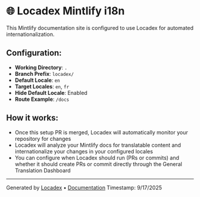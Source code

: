 # 🌐 Locadex Mintlify i18n

This Mintlify documentation site is configured to use Locadex for automated internationalization.

## Configuration:

- **Working Directory**: `.`
- **Branch Prefix**: `locadex/`
- **Default Locale**: `en`
- **Target Locales**: `en`, `fr`
- **Hide Default Locale**: Enabled
- **Route Example**: `/docs`

## How it works:

- Once this setup PR is merged, Locadex will automatically monitor your repository for changes
- Locadex will analyze your Mintlify docs for translatable content and internationalize your changes in your configured locales
- You can configure when Locadex should run (PRs or commits) and whether it should create PRs or commit directly through the General Translation Dashboard

---

Generated by [Locadex](https://generaltranslation.com) • [Documentation](https://generaltranslation.com/docs)
Timestamp: 9/17/2025
